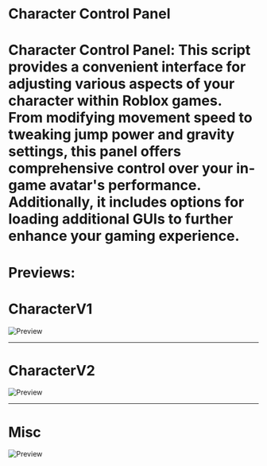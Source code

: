 # Character Control Panel

# Character Control Panel: This script provides a convenient interface for adjusting various aspects of your character within Roblox games. From modifying movement speed to tweaking jump power and gravity settings, this panel offers comprehensive control over your in-game avatar's performance. Additionally, it includes options for loading additional GUIs to further enhance your gaming experience.

# Previews:

# CharacterV1
![Preview](https://github.com/XNEOFF/Character-Control-Panel/assets/111242581/634ce918-9aa0-4d9f-bf71-f52667c5047d)

___

# CharacterV2
![Preview](https://github.com/XNEOFF/Character-Control-Panel/assets/111242581/d02a1730-045f-4c7d-8ede-fd8d24276995)
___

# Misc
![Preview](https://github.com/XNEOFF/Character-Control-Panel/assets/111242581/aeec75ba-2920-4ceb-85d1-9a809b542be1)
